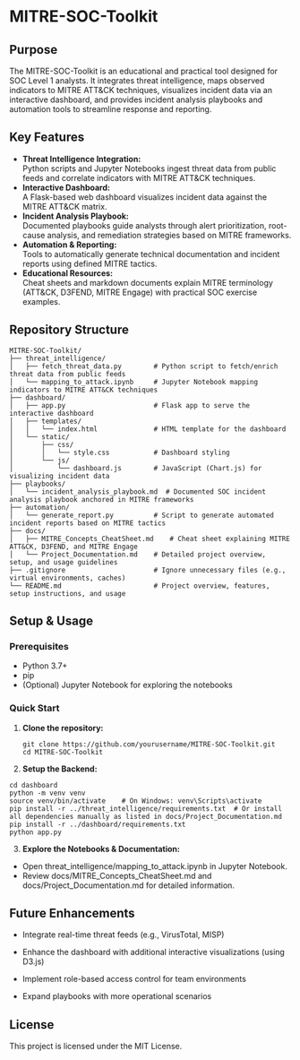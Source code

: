 # MITRE-SOC-Toolkit

## Purpose
The MITRE-SOC-Toolkit is an educational and practical tool designed for SOC Level 1 analysts. It integrates threat intelligence, maps observed indicators to MITRE ATT&CK techniques, visualizes incident data via an interactive dashboard, and provides incident analysis playbooks and automation tools to streamline response and reporting.

## Key Features
- **Threat Intelligence Integration:**  
  Python scripts and Jupyter Notebooks ingest threat data from public feeds and correlate indicators with MITRE ATT&CK techniques.
- **Interactive Dashboard:**  
  A Flask-based web dashboard visualizes incident data against the MITRE ATT&CK matrix.
- **Incident Analysis Playbook:**  
  Documented playbooks guide analysts through alert prioritization, root-cause analysis, and remediation strategies based on MITRE frameworks.
- **Automation & Reporting:**  
  Tools to automatically generate technical documentation and incident reports using defined MITRE tactics.
- **Educational Resources:**  
  Cheat sheets and markdown documents explain MITRE terminology (ATT&CK, D3FEND, MITRE Engage) with practical SOC exercise examples.

## Repository Structure
```
MITRE-SOC-Toolkit/
├── threat_intelligence/
│   ├── fetch_threat_data.py        # Python script to fetch/enrich threat data from public feeds
│   └── mapping_to_attack.ipynb     # Jupyter Notebook mapping indicators to MITRE ATT&CK techniques
├── dashboard/
│   ├── app.py                      # Flask app to serve the interactive dashboard
│   ├── templates/
│   │   └── index.html              # HTML template for the dashboard
│   └── static/
│       ├── css/
│       │   └── style.css           # Dashboard styling
│       └── js/
│           └── dashboard.js        # JavaScript (Chart.js) for visualizing incident data
├── playbooks/
│   └── incident_analysis_playbook.md  # Documented SOC incident analysis playbook anchored in MITRE frameworks
├── automation/
│   └── generate_report.py          # Script to generate automated incident reports based on MITRE tactics
├── docs/
│   ├── MITRE_Concepts_CheatSheet.md    # Cheat sheet explaining MITRE ATT&CK, D3FEND, and MITRE Engage
│   └── Project_Documentation.md    # Detailed project overview, setup, and usage guidelines
├── .gitignore                      # Ignore unnecessary files (e.g., virtual environments, caches)
└── README.md                       # Project overview, features, setup instructions, and usage
```

## Setup & Usage

### Prerequisites
- Python 3.7+
- pip
- (Optional) Jupyter Notebook for exploring the notebooks

### Quick Start

1. **Clone the repository:**

   ```
   git clone https://github.com/yourusername/MITRE-SOC-Toolkit.git
   cd MITRE-SOC-Toolkit
   ```
   
3.  **Setup the Backend:**
  
  ```
  cd dashboard
  python -m venv venv
  source venv/bin/activate    # On Windows: venv\Scripts\activate
  pip install -r ../threat_intelligence/requirements.txt  # Or install all dependencies manually as listed in docs/Project_Documentation.md
  pip install -r ../dashboard/requirements.txt
  python app.py
  ```

3.  **Explore the Notebooks & Documentation:**
- Open threat_intelligence/mapping_to_attack.ipynb in Jupyter Notebook.
- Review docs/MITRE_Concepts_CheatSheet.md and docs/Project_Documentation.md for detailed information.

## Future Enhancements
- Integrate real-time threat feeds (e.g., VirusTotal, MISP)

- Enhance the dashboard with additional interactive visualizations (using D3.js)

- Implement role-based access control for team environments

- Expand playbooks with more operational scenarios

## License

This project is licensed under the MIT License.
